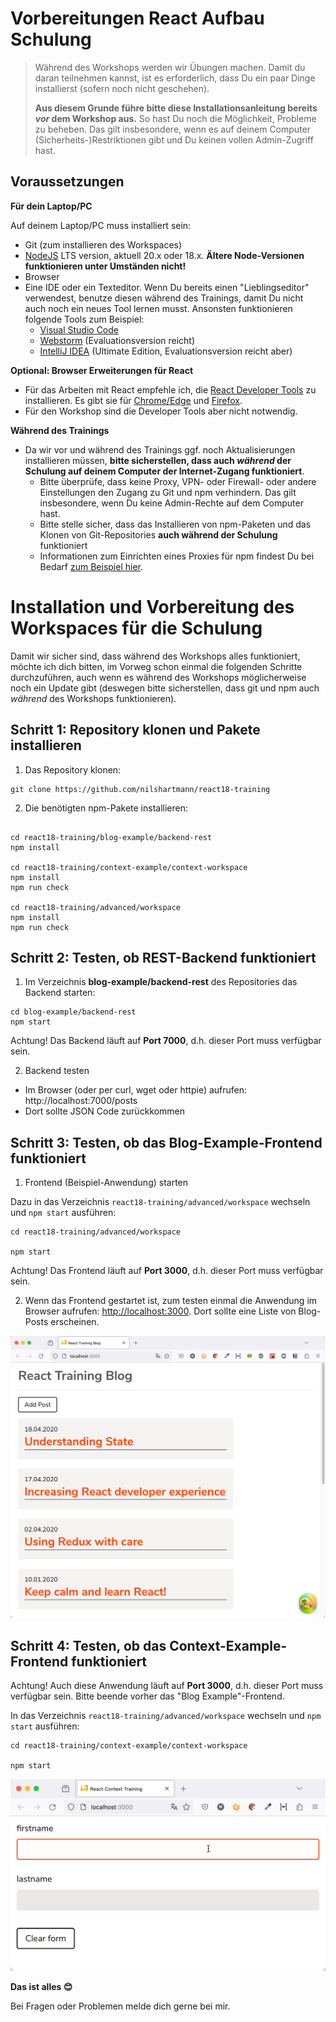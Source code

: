 # Vorbereitungen React Aufbau Schulung

> Während des Workshops werden wir Übungen machen. Damit du daran teilnehmen kannst, ist es erforderlich, dass Du ein paar Dinge installierst (sofern noch nicht geschehen).
>
> **Aus diesem Grunde führe bitte diese Installationsanleitung bereits _vor_ dem Workshop aus.** So hast Du noch die Möglichkeit, Probleme zu beheben. Das gilt insbesondere, wenn es auf deinem Computer (Sicherheits-)Restriktionen gibt und Du keinen vollen Admin-Zugriff hast.

## Voraussetzungen

**Für dein Laptop/PC**

Auf deinem Laptop/PC muss installiert sein:

- Git (zum installieren des Workspaces)
- [NodeJS](https://nodejs.org/en/download/) LTS version, aktuell 20.x oder 18.x. **Ältere Node-Versionen funktionieren unter Umständen nicht!**
- Browser
- Eine IDE oder ein Texteditor. Wenn Du bereits einen "Lieblingseditor" verwendest, benutze diesen während des Trainings, damit Du nicht auch noch ein neues Tool lernen musst. Ansonsten funktionieren folgende Tools zum Beispiel:
  - [Visual Studio Code](https://code.visualstudio.com/)
  - [Webstorm](https://www.jetbrains.com/webstorm/download/) (Evaluationsversion reicht)
  - [IntelliJ IDEA](https://www.jetbrains.com/idea/download/) (Ultimate Edition, Evaluationsversion reicht aber)

**Optional: Browser Erweiterungen für React**

- Für das Arbeiten mit React empfehle ich, die [React Developer Tools](https://github.com/facebook/react/tree/master/packages/react-devtools) zu installieren. Es gibt sie für [Chrome/Edge](https://www.google.com/url?sa=t&rct=j&q=&esrc=s&source=web&cd=1&cad=rja&uact=8&ved=2ahUKEwjE14vhq-rmAhVGblAKHbgOC1sQFjAAegQICRAK&url=https%3A%2F%2Fchrome.google.com%2Fwebstore%2Fdetail%2Freact-developer-tools%2Ffmkadmapgofadopljbjfkapdkoienihi&usg=AOvVaw3YJDg7kXgeeChgKN88s0Sx) und [Firefox](https://addons.mozilla.org/de/firefox/addon/react-devtools/).
- Für den Workshop sind die Developer Tools aber nicht notwendig.

**Während des Trainings**

- Da wir vor und während des Trainings ggf. noch Aktualisierungen installieren müssen, **bitte sicherstellen, dass auch _während_ der Schulung auf deinem Computer der Internet-Zugang funktioniert**.
  - Bitte überprüfe, dass keine Proxy, VPN- oder Firewall- oder andere Einstellungen den Zugang zu Git und npm verhindern. Das gilt insbesondere, wenn Du keine Admin-Rechte auf dem Computer hast.
  - Bitte stelle sicher, dass das Installieren von npm-Paketen und das Klonen von Git-Repositories **auch während der Schulung** funktioniert
  - Informationen zum Einrichten eines Proxies für npm findest Du bei Bedarf [zum Beispiel hier](http://wil.boayue.com/blog/2013/06/14/using-npm-behind-a-proxy/).

# Installation und Vorbereitung des Workspaces für die Schulung

Damit wir sicher sind, dass während des Workshops alles funktioniert, möchte ich dich bitten, im Vorweg schon einmal die folgenden Schritte durchzuführen, auch wenn es während des Workshops möglicherweise noch ein Update gibt (deswegen bitte sicherstellen, dass git und npm auch _während_ des Workshops funktionieren).

## Schritt 1: Repository klonen und Pakete installieren

1. Das Repository klonen:

```
git clone https://github.com/nilshartmann/react18-training
```

2. Die benötigten npm-Pakete installieren:

```

cd react18-training/blog-example/backend-rest
npm install

cd react18-training/context-example/context-workspace
npm install
npm run check

cd react18-training/advanced/workspace
npm install
npm run check
```

## Schritt 2: Testen, ob REST-Backend funktioniert

1. Im Verzeichnis **blog-example/backend-rest** des Repositories das Backend starten:

```
cd blog-example/backend-rest
npm start
```

Achtung! Das Backend läuft auf **Port 7000**, d.h. dieser Port muss verfügbar sein.

2. Backend testen

- Im Browser (oder per curl, wget oder httpie) aufrufen: http://localhost:7000/posts
- Dort sollte JSON Code zurückkommen

## Schritt 3: Testen, ob das Blog-Example-Frontend funktioniert

1. Frontend (Beispiel-Anwendung) starten

Dazu in das Verzeichnis `react18-training/advanced/workspace` wechseln und `npm start` ausführen:

```
cd react18-training/advanced/workspace

npm start
```

Achtung! Das Frontend läuft auf **Port 3000**, d.h. dieser Port muss verfügbar sein.

2. Wenn das Frontend gestartet ist, zum testen einmal die Anwendung im Browser aufrufen: [http://localhost:3000](http://localhost:3000). Dort sollte eine Liste von Blog-Posts erscheinen.

![Running frontend](./slides/images/screenshot-advanced-workspace.png)

## Schritt 4: Testen, ob das Context-Example-Frontend funktioniert

Achtung! Auch diese Anwendung läuft auf **Port 3000**, d.h. dieser Port muss verfügbar sein. Bitte beende vorher das "Blog Example"-Frontend.

In das Verzeichnis `react18-training/advanced/workspace` wechseln und `npm start` ausführen:

```
cd react18-training/context-example/context-workspace

npm start
```

![Running frontend](./slides/images/screenshot-context-example.png)

**Das ist alles 😊**

Bei Fragen oder Problemen melde dich gerne bei mir.
